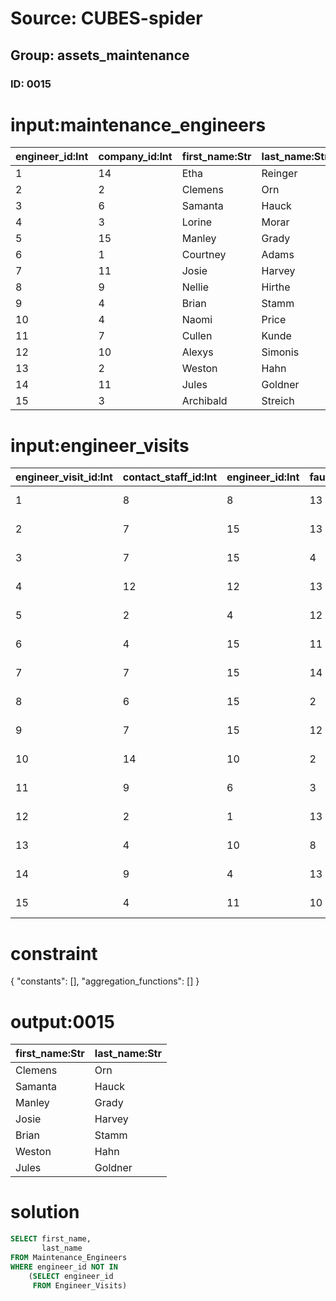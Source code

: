 # Source: CUBES-spider
## Group: assets_maintenance
### ID: 0015

# input:maintenance_engineers

| engineer_id:Int | company_id:Int | first_name:Str | last_name:Str | other_details:Str |
|---|---|---|---|---|
| 1 | 14 | Etha | Reinger | Skilled |
| 2 | 2 | Clemens | Orn | nan |
| 3 | 6 | Samanta | Hauck | nan |
| 4 | 3 | Lorine | Morar | nan |
| 5 | 15 | Manley | Grady | nan |
| 6 | 1 | Courtney | Adams | nan |
| 7 | 11 | Josie | Harvey | Skilled |
| 8 | 9 | Nellie | Hirthe | nan |
| 9 | 4 | Brian | Stamm | nan |
| 10 | 4 | Naomi | Price | nan |
| 11 | 7 | Cullen | Kunde | nan |
| 12 | 10 | Alexys | Simonis | nan |
| 13 | 2 | Weston | Hahn | nan |
| 14 | 11 | Jules | Goldner | nan |
| 15 | 3 | Archibald | Streich | nan |

# input:engineer_visits

| engineer_visit_id:Int | contact_staff_id:Int | engineer_id:Int | fault_log_entry_id:Int | fault_status:Str | visit_start_datetime:Str | visit_end_datetime:Str | other_visit_details:Str |
|---|---|---|---|---|---|---|---|
| 1 | 8 | 8 | 13 | Waiting | 1978-10-12 23:14:40 | 1988-01-07 06:41:51 | nan |
| 2 | 7 | 15 | 13 | Return | 1980-05-02 23:31:18 | 1990-08-30 22:44:16 | nan |
| 3 | 7 | 15 | 4 | Waiting | 2010-02-23 18:16:23 | 1982-05-13 02:08:41 | nan |
| 4 | 12 | 12 | 13 | Fixed | 1996-11-07 05:31:35 | 1973-09-12 07:06:54 | nan |
| 5 | 2 | 4 | 12 | Fixed | 1994-07-27 22:35:48 | 2008-03-24 22:18:47 | nan |
| 6 | 4 | 15 | 11 | Fixed | 1984-07-14 22:47:51 | 2010-07-05 18:36:22 | nan |
| 7 | 7 | 15 | 14 | Reported | 1996-07-06 23:59:49 | 2012-11-27 06:26:01 | nan |
| 8 | 6 | 15 | 2 | Waiting | 1985-08-26 01:02:49 | 1971-03-29 23:46:30 | nan |
| 9 | 7 | 15 | 12 | Waiting | 1991-05-02 01:39:59 | 1970-08-01 15:35:51 | nan |
| 10 | 14 | 10 | 2 | Fixed | 1996-07-12 22:38:46 | 1970-03-25 14:44:29 | nan |
| 11 | 9 | 6 | 3 | Fixed | 1975-04-06 11:09:23 | 2000-01-27 09:33:10 | nan |
| 12 | 2 | 1 | 13 | Return | 2006-03-31 20:03:10 | 2013-09-29 20:50:24 | nan |
| 13 | 4 | 10 | 8 | Fixed | 2015-07-05 21:37:55 | 1988-10-20 12:02:00 | nan |
| 14 | 9 | 4 | 13 | Return | 1997-06-23 17:45:21 | 1980-12-19 08:30:46 | nan |
| 15 | 4 | 11 | 10 | Reported | 1970-07-19 19:21:32 | 2007-11-12 04:24:01 | nan |

# constraint

{
  "constants": [],
  "aggregation_functions": []
}

# output:0015

| first_name:Str | last_name:Str |
|---|---|
| Clemens | Orn |
| Samanta | Hauck |
| Manley | Grady |
| Josie | Harvey |
| Brian | Stamm |
| Weston | Hahn |
| Jules | Goldner |

# solution

```sql
SELECT first_name,
       last_name
FROM Maintenance_Engineers
WHERE engineer_id NOT IN
    (SELECT engineer_id
     FROM Engineer_Visits)
```
